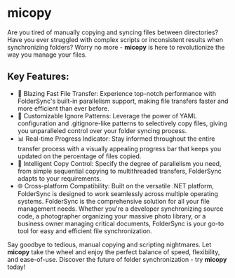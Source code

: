 # micopy

Are you tired of manually copying and syncing files between directories? Have you ever struggled with complex scripts or inconsistent results when synchronizing folders? Worry no more - **micopy** is here to revolutionize the way you manage your files.

## Key Features:

- 🚀 Blazing Fast File Transfer: Experience top-notch performance with FolderSync's built-in parallelism support, making file transfers faster and more efficient than ever before.
- 🎯 Customizable Ignore Patterns: Leverage the power of YAML configuration and .gitignore-like patterns to selectively copy files, giving you unparalleled control over your folder syncing process.
- 📊 Real-time Progress Indicator: Stay informed throughout the entire transfer process with a visually appealing progress bar that keeps you updated on the percentage of files copied.
- 🧠 Intelligent Copy Control: Specify the degree of parallelism you need, from simple sequential copying to multithreaded transfers, FolderSync adapts to your requirements.
- 🌐 Cross-platform Compatibility: Built on the versatile .NET platform, FolderSync is designed to work seamlessly across multiple operating systems.
FolderSync is the comprehensive solution for all your file management needs. Whether you're a developer synchronizing source code, a photographer organizing your massive photo library, or a business owner managing critical documents, FolderSync is your go-to tool for easy and efficient file synchronization.

Say goodbye to tedious, manual copying and scripting nightmares. Let **micopy** take the wheel and enjoy the perfect balance of speed, flexibility, and ease-of-use. Discover the future of folder synchronization - try **micopy** today!
